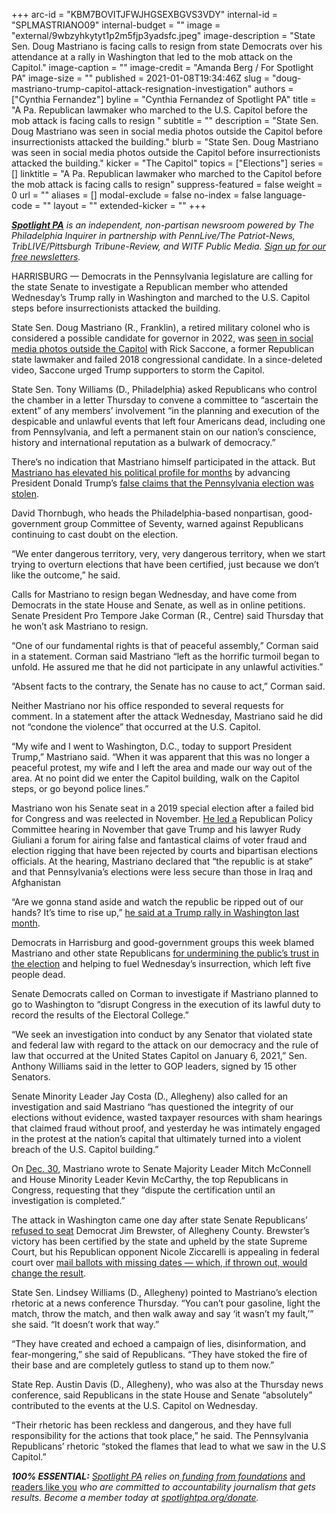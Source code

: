 +++
arc-id = "KBM7BOVITJFWJHGSEXBGVS3VDY"
internal-id = "SPLMASTRIANO09"
internal-budget = ""
image = "external/9wbzyhkytyt1p2m5fjp3yadsfc.jpeg"
image-description = "State Sen. Doug Mastriano is facing calls to resign from state Democrats over his attendance at a rally in Washington that led to the mob attack on the Capitol."
image-caption = ""
image-credit = "Amanda Berg / For Spotlight PA"
image-size = ""
published = 2021-01-08T19:34:46Z
slug = "doug-mastriano-trump-capitol-attack-resignation-investigation"
authors = ["Cynthia Fernandez"]
byline = "Cynthia Fernandez of Spotlight PA"
title = "A Pa. Republican lawmaker who marched to the U.S. Capitol before the mob attack is facing calls to resign  "
subtitle = ""
description = "State Sen. Doug Mastriano was seen in social media photos outside the Capitol before insurrectionists attacked the building."
blurb = "State Sen. Doug Mastriano was seen in social media photos outside the Capitol before insurrectionists attacked the building."
kicker = "The Capitol"
topics = ["Elections"]
series = []
linktitle = "A Pa. Republican lawmaker who marched to the Capitol before the mob attack is facing calls to resign"
suppress-featured = false
weight = 0
url = ""
aliases = []
modal-exclude = false
no-index = false
language-code = ""
layout = ""
extended-kicker = ""
+++

<a href="https://www.spotlightpa.org/"><i><b>Spotlight PA</b></i></a><i> is an independent, non-partisan newsroom powered by The Philadelphia Inquirer in partnership with PennLive/The Patriot-News, TribLIVE/Pittsburgh Tribune-Review, and WITF Public Media. </i><a href="https://www.spotlightpa.org/newsletters"><i>Sign up for our free newsletters</i></a><i>.</i>

HARRISBURG — Democrats in the Pennsylvania legislature are calling for the state Senate to investigate a Republican member who attended Wednesday’s Trump rally in Washington and marched to the U.S. Capitol steps before insurrectionists attacked the building.

State Sen. Doug Mastriano (R., Franklin), a retired military colonel who is considered a possible candidate for governor in 2022, was <a href="https://www.pghcitypaper.com/pittsburgh/sen-mastriano-and-former-state-rep-saccone-among-trump-supporters-who-occupied-us-capitol/Content?oid=18690728">seen in social media photos outside the Capitol</a> with Rick Saccone, a former Republican state lawmaker and failed 2018 congressional candidate. In a since-deleted video, Saccone urged Trump supporters to storm the Capitol.

State Sen. Tony Williams (D., Philadelphia) asked Republicans who control the chamber in a letter Thursday to convene a committee to “ascertain the extent” of any members’ involvement “in the planning and execution of the despicable and unlawful events that left four Americans dead, including one from Pennsylvania, and left a permanent stain on our nation’s conscience, history and international reputation as a bulwark of democracy.”

There’s no indication that Mastriano himself participated in the attack. But <a href="https://www.inquirer.com/politics/pennsylvania/doug-mastriano-pennsylvania-election-20201205.html">Mastriano has elevated his political profile for months</a> by advancing President Donald Trump’s <a href="https://www.inquirer.com/politics/election/pennsylvania-election-results-trump-fraud-fact-check-20201206.html">false claims that the Pennsylvania election was stolen</a>.

<script src="https://www.spotlightpa.org/embed.js" async></script><div data-spl-embed-version="1" data-spl-src="https://www.spotlightpa.org/embeds/newsletter/"></div>

David Thornbugh, who heads the Philadelphia-based nonpartisan, good-government group Committee of Seventy, warned against Republicans continuing to cast doubt on the election.

“We enter dangerous territory, very, very dangerous territory, when we start trying to overturn elections that have been certified, just because we don’t like the outcome,” he said.

Calls for Mastriano to resign began Wednesday, and have come from Democrats in the state House and Senate, as well as in online petitions. Senate President Pro Tempore Jake Corman (R., Centre) said Thursday that he won’t ask Mastriano to resign.

“One of our fundamental rights is that of peaceful assembly,” Corman said in a statement. Corman said Mastriano “left as the horrific turmoil began to unfold. He assured me that he did not participate in any unlawful activities.”

“Absent facts to the contrary, the Senate has no cause to act,” Corman said.

Neither Mastriano nor his office responded to several requests for comment. In a statement after the attack Wednesday, Mastriano said he did not “condone the violence” that occurred at the U.S. Capitol.

“My wife and I went to Washington, D.C., today to support President Trump,” Mastriano said. “When it was apparent that this was no longer a peaceful protest, my wife and I left the area and made our way out of the area. At no point did we enter the Capitol building, walk on the Capitol steps, or go beyond police lines.”

Mastriano won his Senate seat in a 2019 special election after a failed bid for Congress and was reelected in November. <a href="https://www.spotlightpa.org/news/2020/12/doug-mastriano-coronavirus-election-hearing-masks-jake-corman-review/">He led a</a> Republican Policy Committee hearing in November that gave Trump and his lawyer Rudy Giuliani a forum for airing false and fantastical claims of voter fraud and election rigging that have been rejected by courts and bipartisan elections officials. At the hearing, Mastriano declared that “the republic is at stake” and that Pennsylvania’s elections were less secure than those in Iraq and Afghanistan

“Are we gonna stand aside and watch the republic be ripped out of our hands? It’s time to rise up,” <a href="https://www.c-span.org/video/?507234-1/women-america-rally">he said at a Trump rally in Washington last month</a>.

<script src="https://www.spotlightpa.org/embed.js" async></script><div data-spl-embed-version="1" data-spl-src="https://www.spotlightpa.org/embeds/donate/?teaser_text=Spotlight%20PA%20provides%20essential%2C%20public-service%20journalism%20thanks%20to%20readers%20like%20you.%20We%20rely%20on%20your%20support.&cta_text=Become%20a%20member"></div>

Democrats in Harrisburg and good-government groups this week blamed Mastriano and other state Republicans <a href="https://www.spotlightpa.org/news/2020/11/pennsylvania-election-2020-republican-fraud-cured-late-ballots/">for undermining the public’s trust in the election</a> and helping to fuel Wednesday’s insurrection, which left five people dead.

Senate Democrats called on Corman to investigate if Mastriano planned to go to Washington to “disrupt Congress in the execution of its lawful duty to record the results of the Electoral College.”

“We seek an investigation into conduct by any Senator that violated state and federal law with regard to the attack on our democracy and the rule of law that occurred at the United States Capitol on January 6, 2021,” Sen. Anthony Williams said in the letter to GOP leaders, signed by 15 other Senators.

Senate Minority Leader Jay Costa (D., Allegheny) also called for an investigation and said Mastriano “has questioned the integrity of our elections without evidence, wasted taxpayer resources with sham hearings that claimed fraud without proof, and yesterday he was intimately engaged in the protest at the nation’s capital that ultimately turned into a violent breach of the U.S. Capitol building.”

On <a href="https://twitter.com/SenMastriano/status/1344659659865677825/photo/4">Dec. 30</a>, Mastriano wrote to Senate Majority Leader Mitch McConnell and House Minority Leader Kevin McCarthy, the top Republicans in Congress, requesting that they “dispute the certification until an investigation is completed.”

The attack in Washington came one day after state Senate Republicans’ <a href="https://www.spotlightpa.org/news/2021/01/john-fetterman-republican-pennsylvania-senate-removed-jim-brewster/">refused to seat</a> Democrat Jim Brewster, of Allegheny County. Brewster’s victory has been certified by the state and upheld by the state Supreme Court, but his Republican opponent Nicole Ziccarelli is appealing in federal court over <a href="https://www.inquirer.com/politics/election/pennsylvania-mail-ballots-lawsuit-election-ziccarelli-brewster-20201223.html" target=_blank>mail ballots with missing dates — which, if thrown out, would change the result</a>.

State Sen. Lindsey Williams (D., Allegheny) pointed to Mastriano’s election rhetoric at a news conference Thursday. “You can’t pour gasoline, light the match, throw the match, and then walk away and say ‘it wasn’t my fault,’” she said. “It doesn’t work that way.”

“They have created and echoed a campaign of lies, disinformation, and fear-mongering,” she said of Republicans. “They have stoked the fire of their base and are completely gutless to stand up to them now.”

State Rep. Austin Davis (D., Allegheny), who was also at the Thursday news conference, said Republicans in the state House and Senate “absolutely” contributed to the events at the U.S. Capitol on Wednesday.

“Their rhetoric has been reckless and dangerous, and they have full responsibility for the actions that took place,” he said. The Pennsylvania Republicans’ rhetoric “stoked the flames that lead to what we saw in the U.S Capitol.”

<i><b>100% ESSENTIAL:</b></i><i> </i><a href="https://www.spotlightpa.org/"><i>Spotlight PA</i></a><i> relies on</i><a href="https://www.spotlightpa.org/support"><i> funding from foundations</i></a><i> </i><a href="https://www.spotlightpa.org/support">and readers like you</a><i> who are committed to accountability journalism that gets results. Become a member today at </i><a href="http://checkout.fundjournalism.org/memberform?org_id=spotlightpa&campaign=701f4000000TVuIAAW"><i>spotlightpa.org/donate</i></a><i>.</i>
